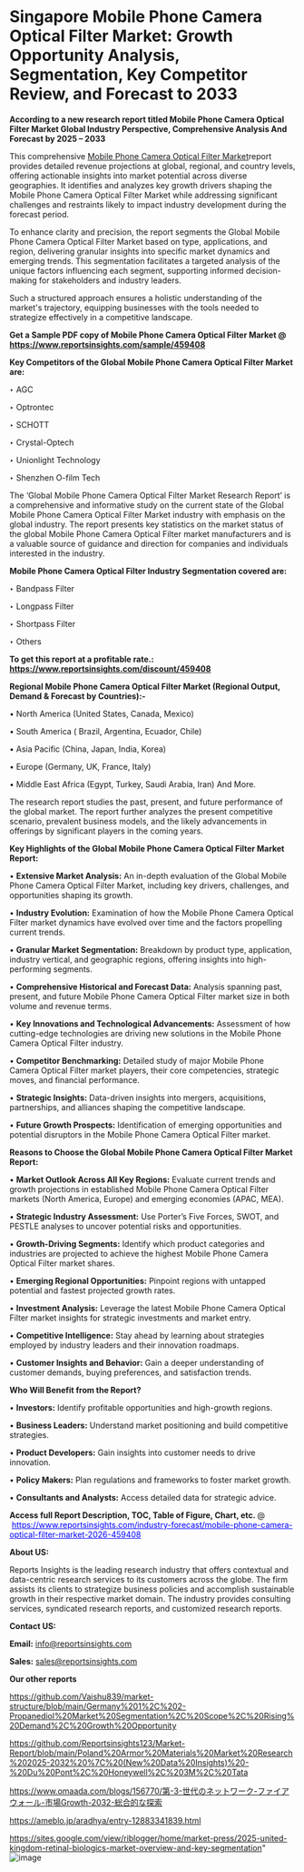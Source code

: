 # Singapore Mobile Phone Camera Optical Filter Market: Growth Opportunity Analysis, Segmentation, Key Competitor Review, and Forecast to 2033

<strong>According to a new research report titled Mobile Phone Camera Optical Filter Market Global Industry Perspective, Comprehensive Analysis And Forecast by 2025 – 2033</strong>

This comprehensive <a href=https://www.reportsinsights.com/sample/459408>Mobile Phone Camera Optical Filter Market</a>report provides detailed revenue projections at global, regional, and country levels, offering actionable insights into market potential across diverse geographies. It identifies and analyzes key growth drivers shaping the Mobile Phone Camera Optical Filter Market while addressing significant challenges and restraints likely to impact industry development during the forecast period.

To enhance clarity and precision, the report segments the Global Mobile Phone Camera Optical Filter Market based on type, applications, and region, delivering granular insights into specific market dynamics and emerging trends. This segmentation facilitates a targeted analysis of the unique factors influencing each segment, supporting informed decision-making for stakeholders and industry leaders.

Such a structured approach ensures a holistic understanding of the market's trajectory, equipping businesses with the tools needed to strategize effectively in a competitive landscape.

<strong>Get a Sample PDF copy of Mobile Phone Camera Optical Filter Market </strong><strong>@<a href=https://www.reportsinsights.com/sample/459408 style=color:#0000ff;> https://www.reportsinsights.com/sample/459408</a></strong></font>

<strong>Key Competitors of the Global Mobile Phone Camera Optical Filter Market are:</strong>

‣ AGC

‣ Optrontec

‣ SCHOTT

‣ Crystal-Optech

‣ Unionlight Technology

‣ Shenzhen O-film Tech

The ‘Global Mobile Phone Camera Optical Filter Market Research Report’ is a comprehensive and informative study on the current state of the Global Mobile Phone Camera Optical Filter Market industry with emphasis on the global industry. The report presents key statistics on the market status of the global Mobile Phone Camera Optical Filter market manufacturers and is a valuable source of guidance and direction for companies and individuals interested in the industry.

<strong>Mobile Phone Camera Optical Filter Industry Segmentation covered are:</strong>

‣ Bandpass Filter

‣ Longpass Filter

‣ Shortpass Filter

‣ Others

<strong>To get this report at a profitable rate.: <a href=https://www.reportsinsights.com/discount/459408 style=color:#0000ff;>https://www.reportsinsights.com/discount/459408</a></strong></font>

<strong>Regional Mobile Phone Camera Optical Filter Market (Regional Output, Demand &amp; Forecast by Countries):-</strong>

• North America (United States, Canada, Mexico)

• South America ( Brazil, Argentina, Ecuador, Chile)

• Asia Pacific (China, Japan, India, Korea)

• Europe (Germany, UK, France, Italy)

• Middle East Africa (Egypt, Turkey, Saudi Arabia, Iran) And More.

The research report studies the past, present, and future performance of the global market. The report further analyzes the present competitive scenario, prevalent business models, and the likely advancements in offerings by significant players in the coming years.

<strong>Key Highlights of the Global Mobile Phone Camera Optical Filter Market Report:</strong>

• <strong>Extensive Market Analysis:</strong> An in-depth evaluation of the Global Mobile Phone Camera Optical Filter Market, including key drivers, challenges, and opportunities shaping its growth.

• <strong>Industry Evolution:</strong> Examination of how the Mobile Phone Camera Optical Filter market dynamics have evolved over time and the factors propelling current trends.

• <strong>Granular Market Segmentation:</strong> Breakdown by product type, application, industry vertical, and geographic regions, offering insights into high-performing segments.

• <strong>Comprehensive Historical and Forecast Data:</strong> Analysis spanning past, present, and future Mobile Phone Camera Optical Filter market size in both volume and revenue terms.

• <strong>Key Innovations and Technological Advancements:</strong> Assessment of how cutting-edge technologies are driving new solutions in the Mobile Phone Camera Optical Filter industry.

• <strong>Competitor Benchmarking:</strong> Detailed study of major Mobile Phone Camera Optical Filter market players, their core competencies, strategic moves, and financial performance.

• <strong>Strategic Insights:</strong> Data-driven insights into mergers, acquisitions, partnerships, and alliances shaping the competitive landscape.

• <strong>Future Growth Prospects:</strong> Identification of emerging opportunities and potential disruptors in the Mobile Phone Camera Optical Filter market.

<strong>Reasons to Choose the Global Mobile Phone Camera Optical Filter Market Report:</strong>

• <strong>Market Outlook Across All Key Regions:</strong> Evaluate current trends and growth projections in established Mobile Phone Camera Optical Filter markets (North America, Europe) and emerging economies (APAC, MEA).

• <strong>Strategic Industry Assessment:</strong> Use Porter’s Five Forces, SWOT, and PESTLE analyses to uncover potential risks and opportunities.

• <strong>Growth-Driving Segments:</strong> Identify which product categories and industries are projected to achieve the highest Mobile Phone Camera Optical Filter market shares.

• <strong>Emerging Regional Opportunities:</strong> Pinpoint regions with untapped potential and fastest projected growth rates.

• <strong>Investment Analysis:</strong> Leverage the latest Mobile Phone Camera Optical Filter market insights for strategic investments and market entry.

• <strong>Competitive Intelligence:</strong> Stay ahead by learning about strategies employed by industry leaders and their innovation roadmaps.

• <strong>Customer Insights and Behavior:</strong> Gain a deeper understanding of customer demands, buying preferences, and satisfaction trends.

<strong>Who Will Benefit from the Report?</strong>

• <strong>Investors:</strong> Identify profitable opportunities and high-growth regions.

• <strong>Business Leaders:</strong> Understand market positioning and build competitive strategies.

• <strong>Product Developers:</strong> Gain insights into customer needs to drive innovation.

• <strong>Policy Makers:</strong> Plan regulations and frameworks to foster market growth.

• <strong>Consultants and Analysts:</strong> Access detailed data for strategic advice.
</ul>
<strong>Access full Report Description, TOC, Table of Figure, Chart, etc. </strong>@  <a href=https://www.reportsinsights.com/industry-forecast/mobile-phone-camera-optical-filter-market-2026-459408 style=color:#0000ff;>https://www.reportsinsights.com/industry-forecast/mobile-phone-camera-optical-filter-market-2026-459408</a></font>

<strong><strong>About US</strong>:</strong>

Reports Insights is the leading research industry that offers contextual and data-centric research services to its customers across the globe. The firm assists its clients to strategize business policies and accomplish sustainable growth in their respective market domain. The industry provides consulting services, syndicated research reports, and customized research reports.

<strong>Contact US:</strong>

<p class=""""><b>Email:</b> <a href=mailto:info@reportsinsights.com>info@reportsinsights.com</a></p>
<p class=""""><b>Sales:</b> <a href=mailto:sales@reportsinsights.com>sales@reportsinsights.com</a></p>

<strong>Our other reports</strong>

<a href=https://github.com/Vaishu839/market-structure/blob/main/Germany%201%2C%202-Propanediol%20Market%20Segmentation%2C%20Scope%2C%20Rising%20Demand%2C%20Growth%20Opportunity>https://github.com/Vaishu839/market-structure/blob/main/Germany%201%2C%202-Propanediol%20Market%20Segmentation%2C%20Scope%2C%20Rising%20Demand%2C%20Growth%20Opportunity</a>

<a href=https://github.com/Reportsinsights123/Market-Report/blob/main/Poland%20Armor%20Materials%20Market%20Research%202025-2032%20%7C%20(New%20Data%20Insights)%20-%20Du%20Pont%2C%20Honeywell%2C%203M%2C%20Tata>https://github.com/Reportsinsights123/Market-Report/blob/main/Poland%20Armor%20Materials%20Market%20Research%202025-2032%20%7C%20(New%20Data%20Insights)%20-%20Du%20Pont%2C%20Honeywell%2C%203M%2C%20Tata</a>

<a href=https://www.omaada.com/blogs/156770/第-3-世代のネットワーク-ファイアウォール-市場Growth-2032-総合的な探索>https://www.omaada.com/blogs/156770/第-3-世代のネットワーク-ファイアウォール-市場Growth-2032-総合的な探索</a>

<a href=https://ameblo.jp/aradhya/entry-12883341839.html>https://ameblo.jp/aradhya/entry-12883341839.html</a>

<a href=https://sites.google.com/view/riblogger/home/market-press/2025-united-kingdom-retinal-biologics-market-overview-and-key-segmentation>https://sites.google.com/view/riblogger/home/market-press/2025-united-kingdom-retinal-biologics-market-overview-and-key-segmentation</a>"
![image](https://github.com/user-attachments/assets/c3d76af2-4a78-4f6b-9014-638f1e5e0e04)
